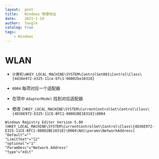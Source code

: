 ```yaml
---
layout:  post
title:   Windows 物理地址
date:    2021-1-10
author:  Tangle
catalog: true
tags:
    - Windows
---
```


# WLAN

- `计算机\HKEY_LOCAL_MACHINE\SYSTEM\ControlSet001\Control\Class\{4d36e972-e325-11ce-bfc1-08002be10318}`

-  `0004` 每项对应一个适配器

- 在项中 `AdapterModel` 找到对应适配器

- 修改 `[HKEY_LOCAL_MACHINE\SYSTEM\CurrentControlSet\Control\Class\{4D36E972-E325-11CE-BFC1-08002BE10318}\0004`

```
Windows Registry Editor Version 5.00
[HKEY_LOCAL_MACHINE\SYSTEM\CurrentControlSet\Control\Class\{4D36E972-E325-11CE-BFC1-08002BE10318}\0004\Ndi\params\NetworkAddress]
"Default"=""
"LimitText"="12"
"optional"="1"
"ParamDesc"="Network Address"
"type"="edit"
```
